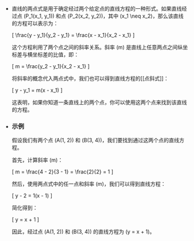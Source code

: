 - 直线的两点式是用于确定经过两个给定点的直线方程的一种形式。如果直线经过点 \(P_1(x_1, y_1)\) 和点 \(P_2(x_2, y_2)\)，其中 \(x_1 \neq x_2\)，那么该直线的方程可以表示为：
  
  \[
  \frac{y - y_1}{y_2 - y_1} = \frac{x - x_1}{x_2 - x_1}
  \]
  
  这个方程利用了两个点之间的斜率关系。斜率 \(m\) 是直线上任意两点之间纵坐标差与横坐标差的比值，即：
  
  \[
  m = \frac{y_2 - y_1}{x_2 - x_1}
  \]
  
  将斜率的概念代入两点式中，我们也可以得到直线方程的[[点斜式]]：
  
  \[
  y - y_1 = m(x - x_1)
  \]
  
  这表明，如果你知道一条直线上的两个点，你可以使用这两个点来找到该直线的方程。
- ### 示例
  
  假设我们有两个点 \(A(1, 2)\) 和 \(B(3, 4)\)，我们要找到通过这两个点的直线方程。
  
  首先，计算斜率 \(m\)：
  
  \[
  m = \frac{4 - 2}{3 - 1} = \frac{2}{2} = 1
  \]
  
  然后，使用两点式中的任一点和斜率 \(m\)，我们可以得到直线方程：
  
  \[
  y - 2 = 1(x - 1)
  \]
  
  简化得到：
  
  \[
  y = x + 1
  \]
  
  因此，经过点 \(A(1, 2)\) 和 \(B(3, 4)\) 的直线方程为 \(y = x + 1\)。